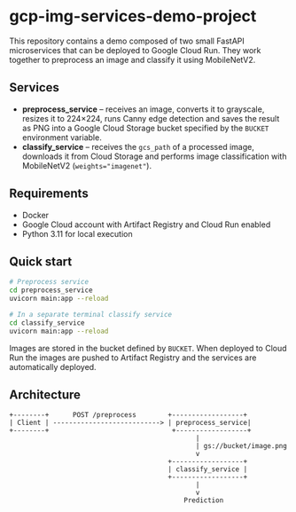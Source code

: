 # gcp-img-services-demo-project

This repository contains a demo composed of two small FastAPI microservices that can be deployed to Google Cloud Run. They work together to preprocess an image and classify it using MobileNetV2.

## Services

- **preprocess_service** – receives an image, converts it to grayscale, resizes it to 224×224, runs Canny edge detection and saves the result as PNG into a Google Cloud Storage bucket specified by the `BUCKET` environment variable.
- **classify_service** – receives the `gcs_path` of a processed image, downloads it from Cloud Storage and performs image classification with MobileNetV2 (`weights="imagenet"`).

## Requirements

- Docker
- Google Cloud account with Artifact Registry and Cloud Run enabled
- Python 3.11 for local execution

## Quick start

```bash
# Preprocess service
cd preprocess_service
uvicorn main:app --reload

# In a separate terminal classify service
cd classify_service
uvicorn main:app --reload
```

Images are stored in the bucket defined by `BUCKET`. When deployed to Cloud Run the images are pushed to Artifact Registry and the services are automatically deployed.

## Architecture

```
+--------+      POST /preprocess        +------------------+
| Client | ---------------------------> | preprocess_service|
+--------+                               +------------------+
                                               |
                                               | gs://bucket/image.png
                                               v
                                        +------------------+
                                        | classify_service |
                                        +------------------+
                                               |
                                               v
                                            Prediction
```

